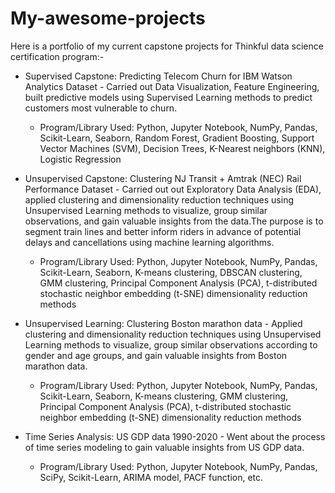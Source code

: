 # My-awesome-projects

Here is a portfolio of my current capstone projects for Thinkful data science certification program:-

- Supervised Capstone: Predicting Telecom Churn for IBM Watson Analytics Dataset - Carried out Data Visualization, Feature Engineering, built predictive models using Supervised Learning methods to predict customers most vulnerable to churn.

	- Program/Library Used: Python, Jupyter Notebook, NumPy, Pandas, Scikit-Learn, Seaborn, Random Forest, Gradient Boosting, Support Vector Machines (SVM), Decision Trees, K-Nearest neighbors (KNN), Logistic Regression


- Unsupervised Capstone: Clustering NJ Transit + Amtrak (NEC) Rail Performance Dataset - Carried out out Exploratory Data Analysis (EDA), applied clustering and dimensionality reduction techniques using Unsupervised Learning methods to visualize, group similar observations, and gain valuable insights from the data.The purpose is to segment train lines and better inform riders in advance of potential delays and cancellations using machine learning algorithms. 

	- Program/Library Used: Python, Jupyter Notebook, NumPy, Pandas, Scikit-Learn, Seaborn, K-means clustering, DBSCAN clustering, GMM clustering, Principal Component Analysis (PCA), t-distributed stochastic neighbor embedding (t-SNE) dimensionality reduction methods


- Unsupervised Learning: Clustering Boston marathon data - Applied clustering and dimensionality reduction techniques using Unsupervised Learning methods to visualize, group similar observations according to gender and age groups, and gain valuable insights from Boston marathon data.

	- Program/Library Used: Python, Jupyter Notebook, NumPy, Pandas, Scikit-Learn, Seaborn, K-means clustering, GMM clustering, Principal Component Analysis (PCA), t-distributed stochastic neighbor embedding (t-SNE) dimensionality reduction methods


- Time Series Analysis: US GDP data 1990-2020 - Went about the process of time series modeling to gain valuable insights from US GDP data.

	- Program/Library Used: Python, Jupyter Notebook, NumPy, Pandas, SciPy, Scikit-Learn, ARIMA model, PACF function, etc.
